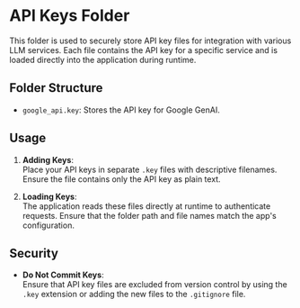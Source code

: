 # API Keys Folder

This folder is used to securely store API key files for integration with various LLM services. Each file contains the API key for a specific service and is loaded directly into the application during runtime. 

## Folder Structure

- `google_api.key`: Stores the API key for Google GenAI.

## Usage

1. **Adding Keys**:  
   Place your API keys in separate `.key` files with descriptive filenames. Ensure the file contains only the API key as plain text.

2. **Loading Keys**:  
   The application reads these files directly at runtime to authenticate requests. Ensure that the folder path and file names match the app's configuration.

## Security

- **Do Not Commit Keys**:  
  Ensure that API key files are excluded from version control by using the `.key` extension or adding the new files to the `.gitignore` file.
